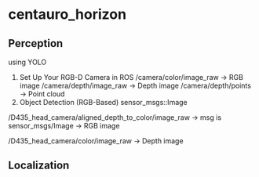 # centauro_horizon

## Perception

using YOLO

1. Set Up Your RGB-D Camera in ROS
   /camera/color/image_raw → RGB image
   /camera/depth/image_raw → Depth image
   /camera/depth/points → Point cloud
2. Object Detection (RGB-Based)
   sensor_msgs::Image

/D435_head_camera/aligned_depth_to_color/image_raw -> msg is sensor_msgs/Image -> RGB image

/D435_head_camera/color/image_raw -> Depth image

## Localization
